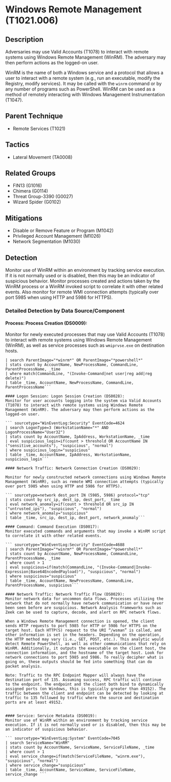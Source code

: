 # Windows Remote Management (T1021.006)

## Description
Adversaries may use Valid Accounts (T1078) to interact with remote systems using Windows Remote Management (WinRM). The adversary may then perform actions as the logged-on user.

WinRM is the name of both a Windows service and a protocol that allows a user to interact with a remote system (e.g., run an executable, modify the Registry, modify services). It may be called with the `winrm` command or by any number of programs such as PowerShell. WinRM  can be used as a method of remotely interacting with Windows Management Instrumentation (T1047).

## Parent Technique
- Remote Services (T1021)

## Tactics
- Lateral Movement (TA0008)

## Related Groups
- FIN13 (G1016)
- Chimera (G0114)
- Threat Group-3390 (G0027)
- Wizard Spider (G0102)

## Mitigations
- Disable or Remove Feature or Program (M1042)
- Privileged Account Management (M1026)
- Network Segmentation (M1030)

## Detection
Monitor use of WinRM within an environment by tracking service execution. If it is not normally used or is disabled, then this may be an indicator of suspicious behavior.  Monitor processes created and actions taken by the WinRM process or a WinRM invoked script to correlate it with other related events. Also monitor for remote WMI connection attempts (typically over port 5985 when using HTTP and 5986 for HTTPS).

### Detailed Detection by Data Source/Component
#### Process: Process Creation (DS0009): 
Monitor for newly executed processes that may use Valid Accounts (T1078) to interact with remote systems using Windows Remote Management (WinRM), as well as service processes such as ```wmiprvse.exe``` on destination hosts.

``` sourcetype="WinEventLog:Security" EventCode=4688
| search ParentImage="*winrm*" OR ParentImage="*powershell*"
| stats count by AccountName, NewProcessName, CommandLine, ParentProcessName, _time
| where match(CommandLine, "(Invoke-Command|net user|reg add|reg delete)")
| table _time, AccountName, NewProcessName, CommandLine, ParentProcessName```

#### Logon Session: Logon Session Creation (DS0028): 
Monitor for user accounts logging into the system via Valid Accounts (T1078) to interact with remote systems using Windows Remote Management (WinRM). The adversary may then perform actions as the logged-on user. 

``` sourcetype="WinEventLog:Security" EventCode=4624
| search LogonType=3 (WorkstationName="*" AND LogonProcessName="User32") 
| stats count by AccountName, IpAddress, WorkstationName, _time
| eval suspicious_login=if(count > threshold OR AccountName IN ("sensitive_accounts"), "suspicious", "normal")
| where suspicious_login="suspicious"
| table _time, AccountName, IpAddress, WorkstationName, suspicious_login```

#### Network Traffic: Network Connection Creation (DS0029): 

Monitor for newly constructed network connections using Windows Remote Management (WinRM), such as remote WMI connection attempts (typically over port 5985 when using HTTP and 5986 for HTTPS).

``` sourcetype=network dest_port IN (5985, 5986) protocol="tcp"
| stats count by src_ip, dest_ip, dest_port, _time
| eval network_anomaly=if(count > threshold OR src_ip IN ("untrusted_ips"), "suspicious", "normal")
| where network_anomaly="suspicious"
| table _time, src_ip, dest_ip, dest_port, network_anomaly```

#### Command: Command Execution (DS0017): 
Monitor executed commands and arguments that may invoke a WinRM script to correlate it with other related events.

``` sourcetype="WinEventLog:Security" EventCode=4688
| search ParentImage="*winrm*" OR ParentImage="*powershell*"
| stats count by AccountName, NewProcessName, CommandLine, ParentProcessName, _time
| where count > 1
| eval suspicious=if(match(CommandLine, "(Invoke-Command|Invoke-Expression|Base64EncodedPayload)"), "suspicious", "normal")
| where suspicious="suspicious"
| table _time, AccountName, NewProcessName, CommandLine, ParentProcessName, suspicious```

#### Network Traffic: Network Traffic Flow (DS0029): 
Monitor network data for uncommon data flows. Processes utilizing the network that do not normally have network communication or have never been seen before are suspicious. Network Analysis frameworks such as Zeek can be used to capture, decode, and alert on RPC network flows.

When a Windows Remote Management connection is opened, the client sends HTTP requests to port 5985 for HTTP or 5986 for HTTPS on the target host. Each HTTP(S) request to the URI “/wsman” is called, and other information is set in the headers. Depending on the operation, the HTTP method may vary (i.e., GET, POST, etc.). This analytic would detect Remote PowerShell, as well as other communications that rely on WinRM. Additionally, it outputs the executable on the client host, the connection information, and the hostname of the target host. Look for network connections to port 5985 and 5986. To really decipher what is going on, these outputs should be fed into something that can do packet analysis.

Note: Traffic to the RPC Endpoint Mapper will always have the destination port of 135. Assuming success, RPC traffic will continue to the endpoint. The endpoint and the client both bind to dynamically assigned ports (on Windows, this is typically greater than 49152). The traffic between the client and endpoint can be detected by looking at traffic to 135 followed by traffic where the source and destination ports are at least 49152.


#### Service: Service Metadata (DS0019): 
Monitor use of WinRM within an environment by tracking service execution. If it is not normally used or is disabled, then this may be an indicator of suspicious behavior.

``` sourcetype="WinEventLog:System" EventCode=7045
| search ServiceName="WinRM"
| stats count by AccountName, ServiceName, ServiceFileName, _time
| where count > 1
| eval service_change=if(match(ServiceFileName, "winrm.exe"), "suspicious", "normal")
| where service_change="suspicious"
| table _time, AccountName, ServiceName, ServiceFileName, service_change ```

